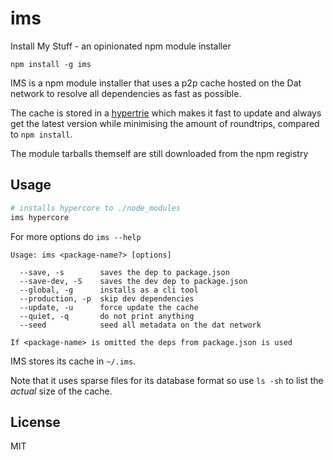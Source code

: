 # ims

Install My Stuff - an opinionated npm module installer

```
npm install -g ims
```

IMS is a npm module installer that uses a p2p cache hosted on the Dat network to resolve all dependencies as fast as possible.

The cache is stored in a [hypertrie](https://github.com/mafintosh/hypertrie) which makes it fast to update and always get the latest version while minimising the amount of roundtrips, compared to `npm install`.

The module tarballs themself are still downloaded from the npm registry

## Usage

``` sh
# installs hypercore to ./node_modules
ims hypercore
```

For more options do `ims --help`

```
Usage: ims <package-name?> [options]

  --save, -s        saves the dep to package.json
  --save-dev, -S    saves the dev dep to package.json
  --global, -g      installs as a cli tool
  --production, -p  skip dev dependencies
  --update, -u      force update the cache
  --quiet, -q       do not print anything
  --seed            seed all metadata on the dat network

If <package-name> is omitted the deps from package.json is used
```

IMS stores its cache in `~/.ims`.

Note that it uses sparse files for its database format so use `ls -sh` to list the *actual* size of the cache.

## License

MIT
